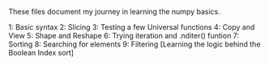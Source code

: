 These files document my journey in learning the numpy basics.

1: Basic syntax
2: Slicing
3: Testing a few Universal functions
4: Copy and View
5: Shape and Reshape
6: Trying iteration and .nditer() funtion
7: Sorting 
8: Searching for elements
9: Filtering [Learning the logic behind the Boolean Index sort]
